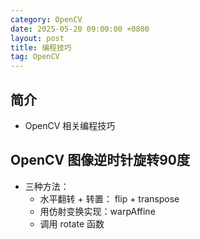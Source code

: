 ```yaml
---
category: OpenCV
date: 2025-05-20 09:00:00 +0800
layout: post
title: 编程技巧
tag: OpenCV
---
```

## 简介

+ OpenCV 相关编程技巧

<!--more-->

## OpenCV 图像逆时针旋转90度

+ 三种方法：
  + 水平翻转 + 转置： flip + transpose
  + 用仿射变换实现：warpAffine
  + 调用 rotate 函数